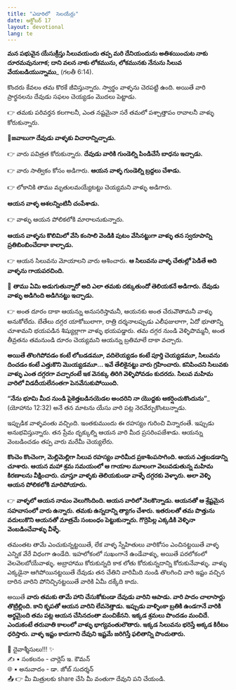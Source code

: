 ```yaml
---
title: "ఎడారిలో  సెలయేర్లు"
date: అక్టోబర్ 17
layout: devotional
lang: te
---
```


**మన పభువైన యేసుక్రీస్తు సిలువయందు తప్ప మరి దేనియందును అతిశయించుట నాకు దూరమవునుగాక; దాని వలన నాకు లోకమును, లోకమునకు నేనును సిలువ వేయబడియున్నాము**_ (గలతీ 6:14). 

కొందరు కేవలం తమ కొరకే జీవిస్తున్నారు. స్వార్థం వాళ్ళను చెరపట్టి ఉంది. అయితే వారి ప్రార్థనలను దేవుడు సఫలం చెయ్యడం మొదలు పెట్టాడు. 

👉 తమకు పరివర్తన కలగాలనీ, ఎంత నష్టమైనా సరే తమలో పశ్చాత్తాపం రావాలనీ వాళ్ళు కోరుకున్నారు. 

**📖జవాబుగా దేవుడు వాళ్ళకు విచారాన్నిచ్చాడు.**

👉 వారు పవిత్రత కోరుకున్నారు. **దేవుడు వారికి గుండెల్ని పిండిచేసే బాధను ఇచ్చాడు.**

👉 వారు సాత్వికం కోసం అడిగారు. 
**ఆయన వాళ్ళ గుండెల్ని బ్రద్దలు చేశాడు.**

👉 లోకానికి తాము మృతులమయ్యేటట్టు చెయ్యమని వాళ్ళు అడిగారు. 

**ఆయన వాళ్ళ ఆశలన్నింటినీ చంపేశాడు.**

👉 వాళ్ళు ఆయన పోలికలోకి మారాలనుకున్నారు. 

**ఆయన వాళ్ళను కొలిమిలో వేసి కంసాలి వెండికి పుటం వేసినట్టుగా వాళ్ళు తన స్వరూపాన్ని ప్రతిబింబించేదాకా కాల్చాడు.**

👉 ఆయన సిలువను మోయాలని వారు ఆశించారు. 
**ఆ సిలువను వాళ్ళ చేతుల్లో పెడితే అది వాళ్ళను గాయపరచింది.**

🔺 **తాము ఏమి అడుగుతున్నారో అది ఎలా తమకు దక్కుతుందో తెలియకనే అడిగారు. దేవుడు వాళ్ళు అడిగింది అడిగినట్టు ఇచ్చాడు.**

👉 అంత దూరం దాకా ఆయన్ను అనుసరిస్తామనీ, ఆయనకు అంత చేరువౌతామనీ వాళ్ళు అనుకోలేదు. బేతేలు దగ్గర యాకోబులాగా, రాత్రి దర్శనాలప్పుడు ఎలీఫజులాగా, ఏదో భూతాన్ని చూశామని భయపడిన శిష్యుల్లాగా వాళ్ళు భయపడ్డారు. తమ దగ్గర నుండి వెళ్ళిపొమ్మనీ, అంత తీవ్రతను తమనుండి దూరం చెయ్యమని ఆయన్ను బ్రతిమాలే దాకా వచ్చారు. 

**అయితే తొలగిపోవడం కంటే లోబడడమూ, వదిలెయ్యడం కంటే పూర్తి చెయ్యడమూ, సిలువను దించడం కంటే ఎత్తుకొని మొయ్యడమూ... ఇవే తేలికైనట్టు వారు గ్రహించారు. కనిపించని సిలువకు వాళ్ళు ఎంత దగ్గరగా వచ్చారంటే ఇక వెనక్కు తిరిగి వెళ్ళిపోవడం కుదరదు. సిలువ మహిమ వారిలో విడదీయలేనంతగా పెనవేసుకుపోయింది.**

**“నేను భూమి మీద నుండి పైకెత్తబడినయెడల అందరిని నా యొద్దకు ఆకర్షించుకొందును”**_ (యోహాను 12:32) అనే తన మాటను యేసు వారి పట్ల నెరవేర్చుకొంటున్నాడు.

ఇప్పుడిక వాళ్ళవంతు వచ్చింది. ఇంతకుముందు ఈ రహస్యం గురించి విన్నారంతే. ఇప్పుడు అనుభవిస్తున్నారు. తన ప్రేమ దృక్కుల్ని ఆయన వారి మీద ప్రసరింపజేశాడు. ఆయన్ను వెంబడించడం తప్ప వారు మరేమీ చెయ్యలేరు.

**కొంచెం కొంచెంగా, మెల్లిమెల్లిగా సిలువ రహస్యం వారిమీద ప్రకాశింపసాగింది. ఆయన ఎత్తబడడాన్ని చూశారు. ఆయన మహా శ్రమ సమయంలో ఆ గాయాల మూలంగా వెలువడుతున్న మహిమ కిరణాలను వీక్షించారు. చూస్తూ వాళ్ళకు తెలియకుండా వాళ్ళే దగ్గరకు వెళ్ళారు. అలా వెళ్ళి ఆయన పోలికలోకి మారిపోయారు.**

👉 **వాళ్ళలో ఆయన నామం వెలుగొందింది. ఆయన వారిలో నెలకొన్నాడు. ఆయనతో ఆ శ్రేష్టమైన సహవాసంలో వారు ఉన్నారు. తమకు ఉన్నదాన్ని త్యాగం చేశారు. ఇతరులతో తమ పొత్తును వదులుకొని ఆయనతో మాత్రమే సంబంధం పెట్టుకున్నారు. గొర్రెపిల్ల ఎక్కడికి వెళ్ళినా వెంబడించేవాళ్ళు వీళ్ళే.**

తమంతట తామే ఎంచుకున్నట్టయితే, లేక వాళ్ళ స్నేహితులు వారికోసం ఎంచినట్టయితే వాళ్ళ ఎన్నిక వేరే విధంగా ఉండేది. ఇహలోకంలో సుఖంగానే ఉండేవాళ్ళు, అయితే పరలోకంలో వెలవెలబోయేవాళ్ళు. అబ్రాహాము కోరుకున్నది కాక లోతు కోరుకున్నదాన్ని కోరుకునేవాళ్ళు. వాళ్ళు ఎక్కడైనా ఆగిపోయినట్టయితే దేవుడు తన చేతిని వారిమీది నుండి తొలగించి వారి ఇష్టం వచ్చిన దారిన వారిని పోనిచ్చినట్టయితే వారికి ఏమీ దక్కేది కాదు.

అయితే **వారు తమకు తామే హాని చేసుకోకుండా దేవుడు వారిని ఆపాడు. వారి పాదం చాలాసార్లు తొట్రిల్లింది. కాని కృపతో ఆయన వారిని లేవనెత్తాడు. ఇప్పుడు వాళ్ళింకా బ్రతికి ఉండగానే వారికి అర్థమైంది తమ పట్ల ఆయన చేసినదంతా మంచికేనని. ఇక్కడ శ్రమలు పొందడం మంచిదే. ఎందుకంటే తరువాతి కాలంలో వాళ్ళు భాగ్యవంతులౌతారు. ఇక్కడ సిలువను భరిస్తే అక్కడ కిరీటం ధరిస్తారు. వాళ్ళ ఇష్టం కాదుగాని దేవుని ఇష్టమే జరిగిస్తే ఫలితాన్ని పొందుతారు.**

<div class="blessing">🙏 <span class="bless-text">దైవాశ్శీసులు!!!</span> ✨</div>

<div class="credit">✍️ <span class="credit-text">▪ సంకలనం - చార్లెస్ ఇ. కౌమన్</span></div>
<div class="credit">🌐 <span class="credit-text">▪ అనువాదం - డా. జోబ్ సుదర్శన్</span></div>


<div class="share">📤 👉 <span class="share-text">మీ మిత్రులకు share చేసి మీ వంతుగా దేవుని పని చేయండి.</span></div>
